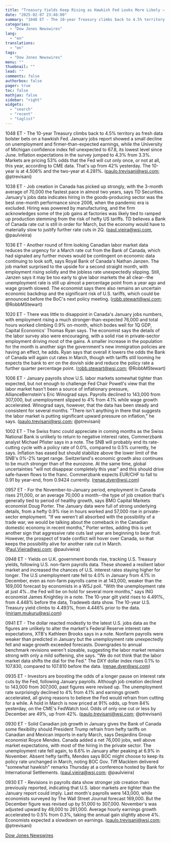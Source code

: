 ```yaml
---
title: "Treasury Yields Keep Rising as Hawkish Fed Looks More Likely — Market Talk"
date: "2025-02-07 23:48:00"
summary: "1048 ET - The 10-year Treasury climbs back to 4.5% territory as fresh data bolster bets on a hawkish Fed. January jobs report showed a small decline on unemployment and firmer-than-expected earnings, while the University of Michigan confidence index fell unexpected to 67.8, its lowest level since June. Inflation expectations..."
categories:
  - "Dow Jones Newswires"
lang:
  - "en"
translations:
  - "en"
tags:
  - "Dow Jones Newswires"
menu: ""
thumbnail: ""
lead: ""
comments: false
authorbox: false
pager: true
toc: false
mathjax: false
sidebar: "right"
widgets:
  - "search"
  - "recent"
  - "taglist"
---
```


1048 ET - The 10-year Treasury climbs back to 4.5% territory as fresh data bolster bets on a hawkish Fed. January jobs report showed a small decline on unemployment and firmer-than-expected earnings, while the University of Michigan confidence index fell unexpected to 67.8, its lowest level since June. Inflation expectations in the survey jumped to 4.3% from 3.3%. Markets are pricing 53% odds that the Fed will cut only once, or not at all, this year, according to CME data. That's up from 42% yesterday. The 10-year is at 4.506% and the two-year at 4.281%. (paulo.trevisani@wsj.com; @ptrevisani)

1038 ET - Job creation in Canada has picked up strongly, with the 3-month average of 70,000 the fastest pace in almost two years, says TD Securities. January's jobs data indicates hiring in the goods-producing sector was the best one-month performance since 2006, when the pandemic era is excluded. Hiring was powered by manufacturing, and the firm acknowledges some of the job gains at factories was likely tied to ramped up production stemming from the risk of hefty US tariffs. TD believes a Bank of Canada rate cut is still in order for March, but the economy would have to materially slow to justify further rate cuts in 2Q. (paul.vieira@wsj.com, @paulvieira)

1036 ET - Another round of firm looking Canadian labor market data reduces the urgency for a March rate cut from the Bank of Canada, which had signaled any further moves would be contingent on economic data continuing to look soft, says Royal Bank of Canada's Nathan Janzen. The job market surprised to the upside for a second straight month, with employment rising solidly and the jobless rate unexpectedly slipping. Still, Janzen says it may be too early to give labor markets the all clear--the unemployment rate is still up almost a percentage point from a year ago and wage growth slowed. The economist says there also remains an uncertain economic backdrop and the significant risk of U.S. tariffs, which could be announced before the BoC's next policy meeting. (robb.stewart@wsj.com; @RobbMStewart)

1020 ET - There was little to disappoint in Canada's January jobs numbers, with employment rising a much stronger-than-expected 76,000 and total hours worked climbing 0.9% on-month, which bodes well for 1Q GDP, Capital Economics' Thomas Ryan says. The economist says the details of the labor survey also were encouraging, with a solid rise in private-sector employment driving most of the gains. A smaller increase in the population for the month is another sign the government's new immigration policies are having an effect, he adds. Ryan says that overall it lowers the odds the Bank of Canada will again cut rates in March, though with tariffs still looming he expects the bank to err on the dovish side and reduce the policy rate a further quarter percentage point. (robb.stewart@wsj.com; @RobbMStewart)

1006 ET - January payrolls show U.S. labor markets somewhat tighter than expected, but not enough to challenge Fed Chair Powell's view that the labor market hasn't been a source of inflationary pressure, AllianceBernstein's Eric Winograd says. Payrolls declined to 143,000 from 307,000, but unemployment slipped to 4% from 4.1% while wage growth accelerated. Winograd says, however, that the data has been steady and consistent for several months. "There isn't anything in there that suggests the labor market is putting significant upward pressure on inflation," he says. (paulo.trevisani@wsj.com; @ptrevisani)

1002 ET - The Swiss franc could appreciate in coming months as the Swiss National Bank is unlikely to return to negative interest rates, Commerzbank analyst Michael Pfister says in a note. The SNB will probably end its rate-cutting cycle with a policy rate of 0.0%, compared to 0.5% currently, he says. Inflation has eased but should stabilize above the lower limit of the SNB's 0%-2% target range. Switzerland's economic growth also continues to be much stronger than of the eurozone. At the same time, global uncertainties "will not disappear completely this year" and this should drive safe-haven flows to the franc. Commerzbank expects EUR/CHF to fall to 0.91 by year-end, from 0.9424 currently. (renae.dyer@wsj.com)

0957 ET - For the November-to-January period, employment in Canada rises 211,000, or an average 70,000 a month--the type of job creation that's generally tied to period of healthy growth, says BMO Capital Markets economist Doug Porter. The January data were full of strong underlying details, from a hefty 0.9% rise in hours worked and 57,000 rise in private-sector employment. "If we weren't all absorbed with the possibility of a trade war, we would be talking about the comeback in the Canadian domestic economy in recent months," Porter writes, adding this is yet another sign that aggressive rate cuts last year are beginning to bear fruit. However, the prospect of trade conflict will hover over Canada, so that keeps the possibility alive for another rate cut in March. (Paul.Vieira@wsj.com; @paulvieira)

0948 ET - Yields on U.K. government bonds rise, tracking U.S. Treasury yields, following U.S. non-farm payrolls data. These showed a resilient labor market and increased the chances of U.S. interest rates staying higher for longer. The U.S unemployment rate fell to 4.0% in January from 4.1% in December, even as non-farm payrolls came in at 143,000, weaker than the 169,000 forecast by economists in a WSJ poll. "With the unemployment rate at just 4%...the Fed will be on hold for several more months," says ING economist James Knightley in a note. The 10-year gilt yield rises to 4.491%, from 4.448% before the data, Tradeweb data show. The 10-year U.S. Treasury yield climbs to 4.493%, from 4.446% prior to the data. (miriam.mukuru@wsj.com)

0941 ET - The dollar reacted modestly to the latest U.S. jobs data as the figures are unlikely to alter the market's Federal Reserve interest rate expectations, XTB's Kathleen Brooks says in a note. Nonfarm payrolls were weaker than predicted in January but the unemployment rate unexpectedly fell and wage growth exceeded forecasts. Downgrades to annual benchmark revisions weren't sizeable, suggesting the labor market remains strong with only a mild softening, she says. "We do not think that the labor market data shifts the dial for the Fed." The DXY dollar index rises 0.1% to 107.830, compared to 107.810 before the data. (renae.dyer@wsj.com)

0935 ET - Investors are boosting the odds of a longer pause on interest rate cuts by the Fed, following January payrolls. Although job creation declined to 143,000 from 307,000, past figures were revised up. The unemployment rate surprisingly declined to 4% from 4.1% and earnings growth accelerated, all giving reasons to believe the Fed would refrain from cutting for a while. A hold in March is now priced at 91% odds, up from 84% yesterday, on the CME's FedWatch tool. Odds of only one cut or less by December are 49%, up from 42%. (paulo.trevisani@wsj.com; @ptrevisani)

0930 ET - Solid Canadian job growth in January gives the Bank of Canada some flexibility should President Trump refrain from hefty tariffs on Canadian and Mexican imports in early March, says Desjardins Group economist Royce Mendes. Canada added a net 76,000 jobs, well above market expectations, with most of the hiring in the private sector. The unemployment rate fell again, to 6.6% in January after peaking at 6.9% in November. Absent hefty tariffs, Mendes says BOC might choose to keep its policy rate unchanged in March, noting BOC Gov. Tiff Macklem delivered "somewhat hawkish" remarks Thursday at a conference hosted by Bank for International Settlements. (paul.vieira@wsj.com; @paulvieira)

0930 ET - Revisions in payrolls data show stronger job creation than previously reported, indicating that U.S. labor markets are tighter than the January report could imply. Last month's payrolls were 143,000, while economists surveyed by The Wall Street Journal forecast 169,000. But the December figure was revised up by 51,000 to 307,000. November's was adjusted upward by 49,000 to 261,000. Average hourly earnings growth accelerated to 0.5% from 0.3%, taking the annual gain slightly above 4%. Economists expected a slowdown on earnings. (paulo.trevisani@wsj.com; @ptrevisani)

[Dow Jones Newswires](https://www.tradingview.com/news/DJN_DN20250207007749:0/)
